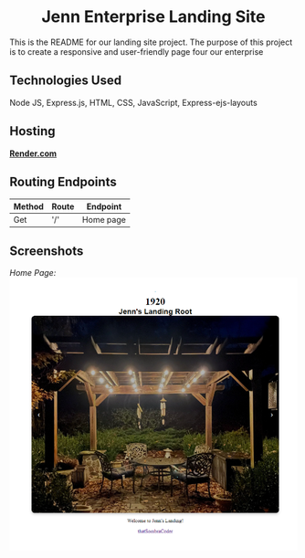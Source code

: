 # <center>Jenn Enterprise Landing Site</center>
This is the README for our landing site project. The purpose of this project is to create a responsive and user-friendly page four our enterprise

## Technologies Used
Node JS, Express.js, HTML, CSS, JavaScript, Express-ejs-layouts

## Hosting
[**Render.com**](https://render.com)

## Routing Endpoints
| Method | Route | Endpoint |
| ---- | ---- | ----|
| Get | '/' | Home page | 
  

## Screenshots
*Home Page:*
![Home Page](/src/public/images/jeScreenshotHomePage.png)
